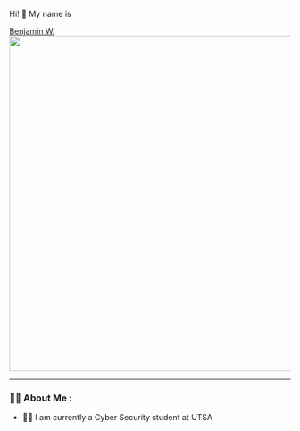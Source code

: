 Hi! 👋
My name is 

<div class="badge-base LI-profile-badge" data-locale="en_US" data-size="large" data-theme="dark" data-type="HORIZONTAL" data-vanity="benjamin-w-973136190" data-version="v1"><a class="badge-base__link LI-simple-link" href="https://www.linkedin.com/in/benjamin-w-973136190?trk=profile-badge">Benjamin W.</a></div>    


<div id="header" align="left">
  <img src="https://media.giphy.com/media/3kPDmoWdBpQPNhCnUG/giphy.gif" width="600"/>
</div>

---

### 👨‍💻 About Me :
- 👨‍🎓 I am currently a Cyber Security student at UTSA 
